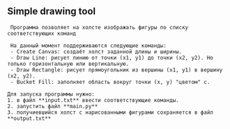 ## Simple drawing tool

     Программа позволяет на холсте изображать фигуры по списку соответствующих команд

     На данный момент поддерживаются следующие команды:
     - Create Canvas: создаёт холст заданной длины и ширины.
     - Draw Line: рисует линию от точки (x1, y1) до точки (x2, y2). Но только горизонтальную или вертикальную.
     - Draw Rectangle: рисует прямоугольник из вершины (x1, y1) в вершину (x2, y2).
     - Bucket Fill: заполняет область вокруг точки (x, y) "цветом" c.

    Для запуска программы нужно:
    1. в файл **input.txt** ввести соответствующие команды.
    2. запустить файл **main.py**
    3. получиевшийся холст с нарисованными фигурами сохраняется в файл **output.txt**